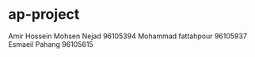 # ap-project
Amir Hossein Mohsen Nejad 96105394
Mohammad fattahpour 96105937
Esmaeil Pahang 96105615